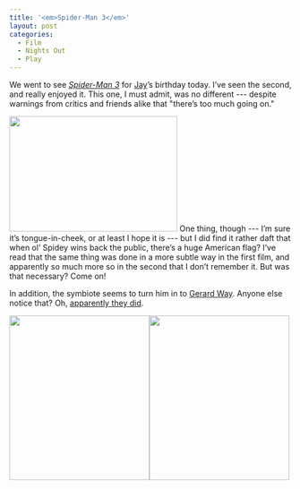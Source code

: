 ```yaml
---
title: '<em>Spider-Man 3</em>'
layout: post
categories:
  - Film
  - Nights Out
  - Play
---
```

We went to see _[Spider-Man 3](http://spiderman3.sonypictures.com/)_ for [Jay](http://pictures.scholesmafia.co.uk/index.php/?profile=31)’s birthday today. I’ve seen the second, and really enjoyed it. This one, I must admit, was no different --- despite warnings from critics and friends alike that "there’s too much going on."

[<img class="alignright size-medium wp-image-253" src="http://cmbuckley.co.uk/files/2007/05/spider-man_flag-300x206.jpg" alt="" width="300" height="206" srcset="https://cmbuckley.co.uk/files/2007/05/spider-man_flag-300x206.jpg 300w, https://cmbuckley.co.uk/files/2007/05/spider-man_flag.jpg 400w" sizes="(max-width: 300px) 100vw, 300px" />](http://cmbuckley.co.uk/files/2007/05/spider-man_flag.jpg) One thing, though --- I’m sure it’s tongue-in-cheek, or at least I hope it is --- but I did find it rather daft that when ol’ Spidey wins back the public, there’s a huge American flag? I’ve read that the same thing was done in a more subtle way in the first film, and apparently so much more so in the second that I don’t remember it. But was that necessary? Come on!

In addition, the symbiote seems to turn him in to [Gerard Way](http://en.wikipedia.org/wiki/Gerard_Way). Anyone else notice that? Oh, [apparently they did](http://community.livejournal.com/wtf_inc/4308191.html?thread=91078367#t91078367).

[<img class="size-full wp-image-256 alignnone" src="http://cmbuckley.co.uk/files/2007/05/spider-man_emo.jpg" alt="" width="250" height="294" />](http://cmbuckley.co.uk/files/2007/05/spider-man_emo.jpg)[<img class="alignright size-full wp-image-255" src="http://cmbuckley.co.uk/files/2007/05/gerard_way.jpg" alt="" width="250" height="294" />](http://cmbuckley.co.uk/files/2007/05/gerard_way.jpg)

